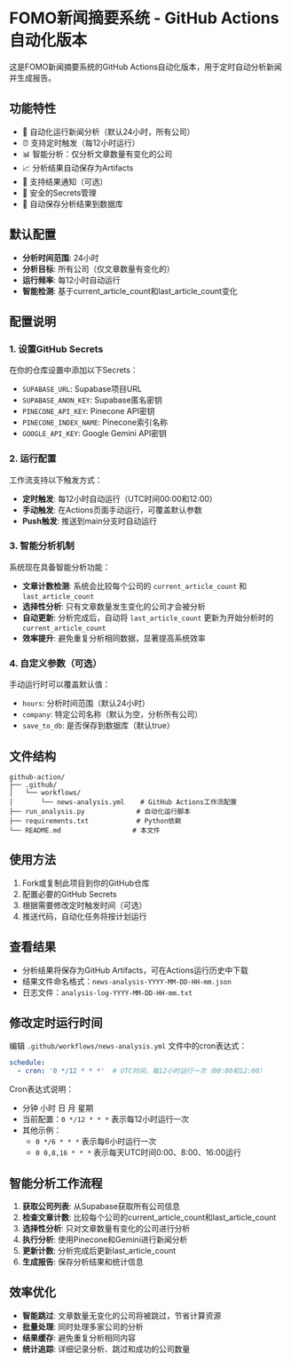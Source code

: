 # FOMO新闻摘要系统 - GitHub Actions 自动化版本

这是FOMO新闻摘要系统的GitHub Actions自动化版本，用于定时自动分析新闻并生成报告。

## 功能特性

- 🤖 自动化运行新闻分析（默认24小时，所有公司）
- ⏰ 支持定时触发（每12小时运行）
- 📊 智能分析：仅分析文章数量有变化的公司
- 📈 分析结果自动保存为Artifacts
- 🔔 支持结果通知（可选）
- 🔐 安全的Secrets管理
- 💾 自动保存分析结果到数据库

## 默认配置

- **分析时间范围**: 24小时
- **分析目标**: 所有公司（仅文章数量有变化的）
- **运行频率**: 每12小时自动运行
- **智能检测**: 基于current_article_count和last_article_count变化

## 配置说明

### 1. 设置GitHub Secrets

在你的仓库设置中添加以下Secrets：

- `SUPABASE_URL`: Supabase项目URL
- `SUPABASE_ANON_KEY`: Supabase匿名密钥
- `PINECONE_API_KEY`: Pinecone API密钥
- `PINECONE_INDEX_NAME`: Pinecone索引名称
- `GOOGLE_API_KEY`: Google Gemini API密钥

### 2. 运行配置

工作流支持以下触发方式：

- **定时触发**: 每12小时自动运行（UTC时间00:00和12:00）
- **手动触发**: 在Actions页面手动运行，可覆盖默认参数
- **Push触发**: 推送到main分支时自动运行

### 3. 智能分析机制

系统现在具备智能分析功能：

- **文章计数检测**: 系统会比较每个公司的 `current_article_count` 和 `last_article_count`
- **选择性分析**: 只有文章数量发生变化的公司才会被分析
- **自动更新**: 分析完成后，自动将 `last_article_count` 更新为开始分析时的 `current_article_count`
- **效率提升**: 避免重复分析相同数据，显著提高系统效率

### 4. 自定义参数（可选）

手动运行时可以覆盖默认值：

- `hours`: 分析时间范围（默认24小时）
- `company`: 特定公司名称（默认为空，分析所有公司）
- `save_to_db`: 是否保存到数据库（默认true）

## 文件结构

```
github-action/
├── .github/
│   └── workflows/
│       └── news-analysis.yml    # GitHub Actions工作流配置
├── run_analysis.py             # 自动化运行脚本
├── requirements.txt            # Python依赖
└── README.md                  # 本文件
```

## 使用方法

1. Fork或复制此项目到你的GitHub仓库
2. 配置必要的GitHub Secrets
3. 根据需要修改定时触发时间（可选）
4. 推送代码，自动化任务将按计划运行

## 查看结果

- 分析结果将保存为GitHub Artifacts，可在Actions运行历史中下载
- 结果文件命名格式：`news-analysis-YYYY-MM-DD-HH-mm.json`
- 日志文件：`analysis-log-YYYY-MM-DD-HH-mm.txt`

## 修改定时运行时间

编辑 `.github/workflows/news-analysis.yml` 文件中的cron表达式：

```yaml
schedule:
  - cron: '0 */12 * * *'  # UTC时间，每12小时运行一次（00:00和12:00）
```

Cron表达式说明：
- 分钟 小时 日 月 星期
- 当前配置：`0 */12 * * *` 表示每12小时运行一次
- 其他示例：
  - `0 */6 * * *` 表示每6小时运行一次
  - `0 0,8,16 * * *` 表示每天UTC时间0:00、8:00、16:00运行

## 智能分析工作流程

1. **获取公司列表**: 从Supabase获取所有公司信息
2. **检查文章计数**: 比较每个公司的current_article_count和last_article_count
3. **选择性分析**: 只对文章数量有变化的公司进行分析
4. **执行分析**: 使用Pinecone和Gemini进行新闻分析
5. **更新计数**: 分析完成后更新last_article_count
6. **生成报告**: 保存分析结果和统计信息

## 效率优化

- **智能跳过**: 文章数量无变化的公司将被跳过，节省计算资源
- **批量处理**: 同时处理多家公司的分析
- **结果缓存**: 避免重复分析相同内容
- **统计追踪**: 详细记录分析、跳过和成功的公司数量